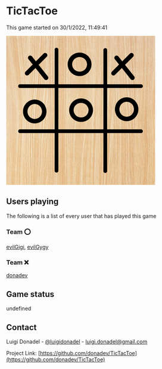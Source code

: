 # TicTacToe

This game started on 30/1/2022, 11:49:41

![alt text](https://github.com/donadev/TicTacToe/blob/main/games/2022-01-30T10:49:41.658Z/output.png?raw=true)

## Users playing
The following is a list of every user that has played this game
### Team ⭕️
[evilGigi](https://github.com/evilGigi), [evilGygy](https://github.com/evilGygy)
### Team ❌
[donadev](https://github.com/donadev)

## Game status
undefined


<!-- CONTACT -->
## Contact

Luigi Donadel - [@luigidonadel](https://twitter.com/luigidonadel) - luigi.donadel@gmail.com

Project Link: [https://github.com/donadev/TicTacToe](https://github.com/donadev/TicTacToe)

